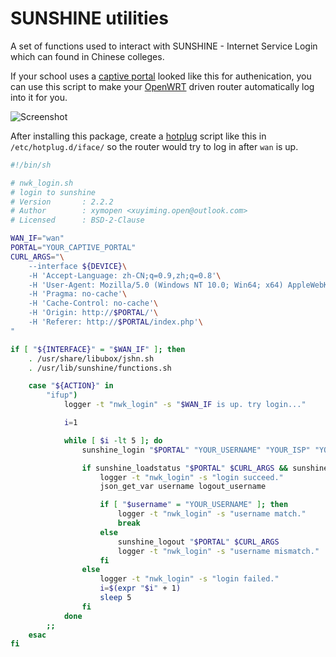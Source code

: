 # SUNSHINE utilities

A set of functions used to interact with SUNSHINE - Internet Service Login which can found in Chinese colleges.

If your school uses a [captive portal](https://en.wikipedia.org/wiki/Captive_portal "Captive portal - Wikipedia") looked like this for authenication, you can use this script to make your [OpenWRT](https://openwrt.org/ "OpenWrt Project: Welcome to the OpenWrt Project") driven router automatically log into it for you.

![Screenshot](https://user-images.githubusercontent.com/8053733/53685814-92c13f80-3d5a-11e9-9f23-8561eda08a45.png)

After installing this package, create a [hotplug](https://openwrt.org/docs/guide-user/base-system/hotplug_lede "OpenWrt Project: Hotplug") script like this in `/etc/hotplug.d/iface/` so the router would try to log in after `wan` is up.

```bash
#!/bin/sh

# nwk_login.sh
# login to sunshine
# Version		: 2.2.2
# Author		: xymopen <xuyiming.open@outlook.com>
# Licensed		: BSD-2-Clause

WAN_IF="wan"
PORTAL="YOUR_CAPTIVE_PORTAL"
CURL_ARGS="\
	--interface ${DEVICE}\
	-H 'Accept-Language: zh-CN;q=0.9,zh;q=0.8'\
	-H 'User-Agent: Mozilla/5.0 (Windows NT 10.0; Win64; x64) AppleWebKit/537.36 (KHTML, like Gecko) Chrome/67.0.3396.62 Safari/537.36'\
	-H 'Pragma: no-cache'\
	-H 'Cache-Control: no-cache'\
	-H 'Origin: http://$PORTAL/'\
	-H 'Referer: http://$PORTAL/index.php'\
"

if [ "${INTERFACE}" = "$WAN_IF" ]; then
	. /usr/share/libubox/jshn.sh
	. /usr/lib/sunshine/functions.sh

	case "${ACTION}" in
		"ifup")
			logger -t "nwk_login" -s "$WAN_IF is up. try login..."

			i=1

			while [ $i -lt 5 ]; do
				sunshine_login "$PORTAL" "YOUR_USERNAME" "YOUR_ISP" "YOUR_PASSWORD" $CURL_ARGS

				if sunshine_loadstatus "$PORTAL" $CURL_ARGS && sunshine_checkstatus; then
					logger -t "nwk_login" -s "login succeed."
					json_get_var username logout_username

					if [ "$username" = "YOUR_USERNAME" ]; then
						logger -t "nwk_login" -s "username match."
						break
					else
						sunshine_logout "$PORTAL" $CURL_ARGS
						logger -t "nwk_login" -s "username mismatch."
					fi
				else
					logger -t "nwk_login" -s "login failed."
					i=$(expr "$i" + 1)
					sleep 5
				fi
			done
		;;
	esac
fi
```
